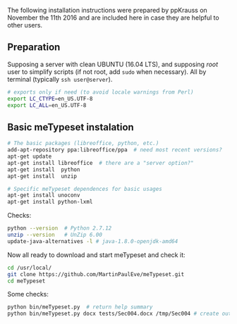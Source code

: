 The following installation instructions were prepared by ppKrauss on November the 11th 2016 and are included here in case they are helpful to other users.

## Preparation
Supposing a server with clean UBUNTU (16.04 LTS), and  supposing *root* user to simplify scripts (if not root, add `sudo` when necessary). All by terminal (typically `ssh user@server`). 

```sh
# exports only if need (to avoid locale warnings from Perl)
export LC_CTYPE=en_US.UTF-8
export LC_ALL=en_US.UTF-8
```
## Basic meTypeset instalation

```sh
# The basic packages (libreoffice, python, etc.) 
add-apt-repository ppa:libreoffice/ppa  # need most recent versions?
apt-get update
apt-get install libreoffice  # there are a "server option?"
apt-get install  python
apt-get install  unzip 

# Specific meTypeset dependences for basic usages 
apt-get install unoconv 
apt-get install python-lxml
```

Checks:
```sh
python --version  # Python 2.7.12
unzip --version   # UnZip 6.00
update-java-alternatives -l # java-1.8.0-openjdk-amd64 
```

Now all ready to download and start meTypeset and check it: 
```sh
cd /usr/local/
git clone https://github.com/MartinPaulEve/meTypeset.git
cd meTypeset
```
Some checks:
```sh
python bin/meTypeset.py  # return help summary
python bin/meTypeset.py docx tests/Sec004.docx /tmp/Sec004 # create output at /tmp!
```
